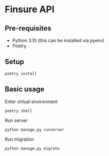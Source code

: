 # Finsure API

## Pre-requisites

- Python 3.10 (this can be installed via pyenv)
- Poetry

## Setup

```
poetry install
```

## Basic usage

Enter virtual environment

```
poetry shell
```

Run server

```
python manage.py runserver
```

Run migration

```
python manage.py migrate
```
